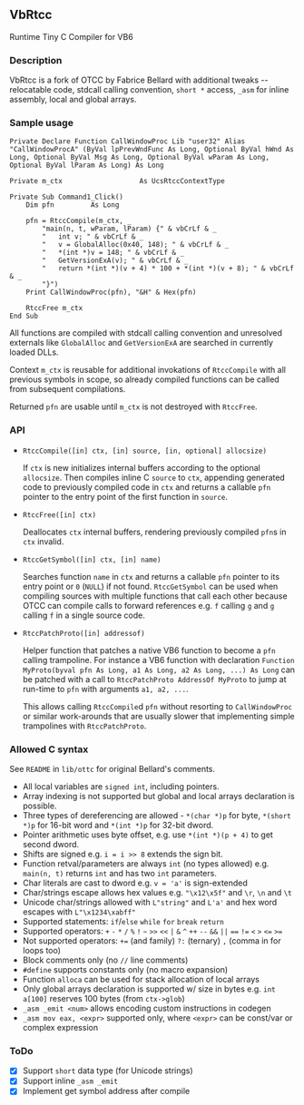 ## VbRtcc
Runtime Tiny C Compiler for VB6

### Description

VbRtcc is a fork of OTCC by Fabrice Bellard with additional tweaks -- relocatable code, stdcall calling convention, `short *` access, `_asm` for inline assembly, local and global arrays.

### Sample usage

```
Private Declare Function CallWindowProc Lib "user32" Alias "CallWindowProcA" (ByVal lpPrevWndFunc As Long, Optional ByVal hWnd As Long, Optional ByVal Msg As Long, Optional ByVal wParam As Long, Optional ByVal lParam As Long) As Long

Private m_ctx                   As UcsRtccContextType

Private Sub Command1_Click()
    Dim pfn         As Long
    
    pfn = RtccCompile(m_ctx, _
        "main(n, t, wParam, lParam) {" & vbCrLf & _
        "   int v; " & vbCrLf & _
        "   v = GlobalAlloc(0x40, 148); " & vbCrLf & _
        "   *(int *)v = 148; " & vbCrLf & _
        "   GetVersionExA(v); " & vbCrLf & _
        "   return *(int *)(v + 4) * 100 + *(int *)(v + 8); " & vbCrLf & _
        "}")
    Print CallWindowProc(pfn), "&H" & Hex(pfn)
    
    RtccFree m_ctx
End Sub
```
All functions are compiled with stdcall calling convention and unresolved externals like `GlobalAlloc` and `GetVersionExA` are searched in currently loaded DLLs.

Context `m_ctx` is reusable for additional invokations of `RtccCompile` with all previous symbols in scope, so already compiled functions can be called from subsequent compilations.

Returned `pfn` are usable until `m_ctx` is not destroyed with `RtccFree`.

### API

 - `RtccCompile([in] ctx, [in] source, [in, optional] allocsize)`

   If `ctx` is new initializes internal buffers according to the optional `allocsize`. Then compiles inline C `source` to `ctx`, appending generated code to previously compiled code in `ctx` and returns a callable `pfn` pointer to the entry point of the first function in `source`.
   
 - `RtccFree([in] ctx)`
 
   Deallocates `ctx` internal buffers, rendering previously compiled `pfn`s in `ctx` invalid.
   
 - `RtccGetSymbol([in] ctx, [in] name)`
 
   Searches function `name` in `ctx` and returns a callable `pfn` pointer to its entry point or `0` (`NULL`) if not found. `RtccGetSymbol` can be used when compiling sources with multiple functions that call each other because OTCC can compile calls to forward references e.g. `f` calling `g` and `g` calling `f` in a single source code. 
   
 - `RtccPatchProto([in] addressof)`
 
   Helper function that patches a native VB6 function to become a `pfn` calling trampoline. For instance a VB6 function with declaration `Function MyProto(byval pfn As Long, a1 As Long, a2 As Long, ...) As Long` can be patched with a call to `RtccPatchProto AddressOf MyProto` to jump at run-time to `pfn` with arguments `a1, a2, ...`.
   
   This allows calling `RtccCompile`d `pfn` without resorting to `CallWindowProc` or similar work-arounds that are usually slower that implementing simple trampolines with `RtccPatchProto`.

### Allowed C syntax

See `README` in `lib/ottc` for original Bellard's comments.

 - All local variables are `signed int`, including pointers.
 - Array indexing is not supported but global and local arrays declaration is possible.
 - Three types of dereferencing are allowed - `*(char *)p` for byte, `*(short *)p` for 16-bit word and `*(int *)p` for 32-bit dword.
 - Pointer arithmetic uses byte offset, e.g. use `*(int *)(p + 4)` to get second dword.
 - Shifts are signed e.g. `i = i >> 8` extends the sign bit.
 - Function retval/parameters are always `int` (no types allowed) e.g. `main(n, t)` returns `int` and has two `int` parameters.
 - Char literals are cast to dword e.g. `v = 'a'` is sign-extended
 - Char/strings escape allows hex values e.g. `"\x12\x5f"` and `\r`, `\n` and `\t`
 - Unicode char/strings allowed with `L"string"` and `L'a'` and hex word escapes with `L"\x1234\xabff"`
 - Supported statements: `if`/`else` `while` `for` `break` `return`
 - Supported operators: `+` `-` `*` `/` `%` `!` `~` `>>` `<<` `|` `&` `^` `++` `--` `&&` `||` `==` `!=` `<` `>` `<=` `>=`
 - Not supported operators: `+=` (and family) `?:` (ternary) `,` (comma in for loops too)
 - Block comments only (no `//` line comments)
 - `#define` supports constants only (no macro expansion)
 - Function `alloca` can be used for stack allocation of local arrays
 - Only global arrays declaration is supported w/ size in bytes e.g. `int a[100]` reserves 100 bytes (from `ctx->glob`)
 - `_asm _emit <num>` allows encoding custom instructions in codegen
 - `_asm mov eax, <expr>` supported only, where `<expr>` can be const/var or complex expression
 
### ToDo

 - [x] Support `short` data type (for Unicode strings)
 - [x] Support inline `_asm _emit`
 - [x] Implement get symbol address after compile
